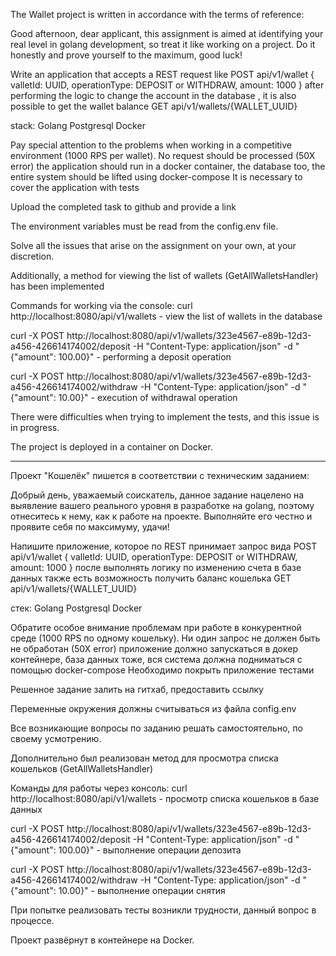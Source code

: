The Wallet project is written in accordance with the terms of reference:

Good afternoon, dear applicant, this assignment is aimed at identifying your
real level in golang development, so treat it like working on
a project. Do it honestly and prove yourself to the maximum, good luck!

Write an application that accepts a REST request like
POST api/v1/wallet
{
valletId: UUID,
operationType: DEPOSIT or WITHDRAW,
amount: 1000
}
after performing the logic to change the account in the database
, it is also possible to get the wallet balance
GET api/v1/wallets/{WALLET_UUID}

stack:
Golang
Postgresql
Docker

Pay special attention to the problems when working in a competitive environment (1000 RPS
per wallet). No request should be processed (50X error)
the application should run in a docker container, the database too, the entire system
should be lifted using docker-compose
It is necessary to cover the application with tests

Upload the completed task to github and provide a link

The environment variables must be read from the config.env file.

Solve all the issues that arise on the assignment on your own, at your
discretion.

Additionally, a method for viewing the list of wallets (GetAllWalletsHandler) has been implemented

Commands for working via the console:
curl http://localhost:8080/api/v1/wallets - view the list of wallets in the database

curl -X POST http://localhost:8080/api/v1/wallets/323e4567-e89b-12d3-a456-426614174002/deposit -H "Content-Type: application/json" -d "{\"amount\": 100.00}" - performing a deposit operation

curl -X POST http://localhost:8080/api/v1/wallets/323e4567-e89b-12d3-a456-426614174002/withdraw -H "Content-Type: application/json" -d "{\"amount\": 10.00}" - execution of withdrawal operation

There were difficulties when trying to implement the tests, and this issue is in progress.

The project is deployed in a container on Docker.

--------------------------------------------------------------------------------------------------------------------------------------------------------------------------------------------------

Проект "Кошелёк" пишется в соответствии с техническим заданием:

Добрый день, уважаемый соискатель, данное задание нацелено на выявление вашего
реального уровня в разработке на golang, поэтому отнеситесь к нему, как к работе на
проекте. Выполняйте его честно и проявите себя по максимуму, удачи!

Напишите приложение, которое по REST принимает запрос вида
POST api/v1/wallet
{
valletId: UUID,
operationType: DEPOSIT or WITHDRAW,
amount: 1000
}
после выполнять логику по изменению счета в базе данных
также есть возможность получить баланс кошелька
GET api/v1/wallets/{WALLET_UUID}

стек:
Golang
Postgresql
Docker

Обратите особое внимание проблемам при работе в конкурентной среде (1000 RPS по
одному кошельку). Ни один запрос не должен быть не обработан (50Х error)
приложение должно запускаться в докер контейнере, база данных тоже, вся система
должна подниматься с помощью docker-compose
Необходимо покрыть приложение тестами

Решенное задание залить на гитхаб, предоставить ссылку

Переменные окружения должны считываться из файла config.env

Все возникающие вопросы по заданию решать самостоятельно, по своему
усмотрению.

Дополнительно был реализован метод для просмотра списка кошельков (GetAllWalletsHandler)

Команды для работы через консоль:
curl http://localhost:8080/api/v1/wallets - просмотр списка кошельков в базе данных

curl -X POST http://localhost:8080/api/v1/wallets/323e4567-e89b-12d3-a456-426614174002/deposit -H "Content-Type: application/json" -d "{\"amount\": 100.00}" - выполнение операции депозита

curl -X POST http://localhost:8080/api/v1/wallets/323e4567-e89b-12d3-a456-426614174002/withdraw -H "Content-Type: application/json" -d "{\"amount\": 10.00}" - выполнение операции снятия

При попытке реализовать тесты возникли трудности, данный вопрос в процессе.

Проект развёрнут в контейнере на Docker.

